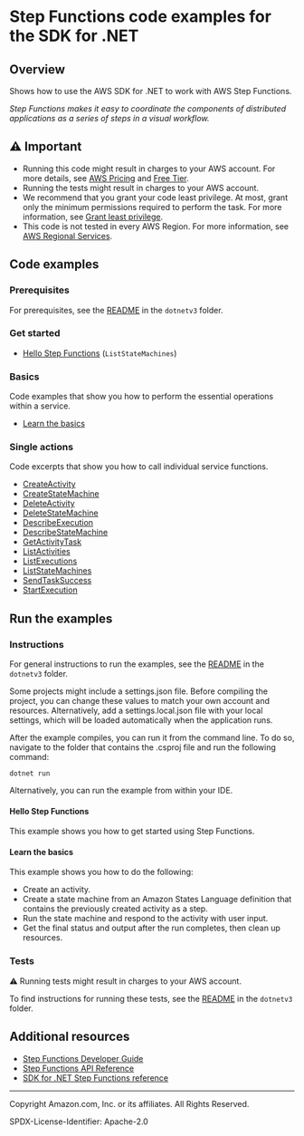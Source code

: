 # Step Functions code examples for the SDK for .NET

## Overview

Shows how to use the AWS SDK for .NET to work with AWS Step Functions.

<!--custom.overview.start-->
<!--custom.overview.end-->

_Step Functions makes it easy to coordinate the components of distributed applications as a series of steps in a visual workflow._

## ⚠ Important

* Running this code might result in charges to your AWS account. For more details, see [AWS Pricing](https://aws.amazon.com/pricing/) and [Free Tier](https://aws.amazon.com/free/).
* Running the tests might result in charges to your AWS account.
* We recommend that you grant your code least privilege. At most, grant only the minimum permissions required to perform the task. For more information, see [Grant least privilege](https://docs.aws.amazon.com/IAM/latest/UserGuide/best-practices.html#grant-least-privilege).
* This code is not tested in every AWS Region. For more information, see [AWS Regional Services](https://aws.amazon.com/about-aws/global-infrastructure/regional-product-services).

<!--custom.important.start-->
<!--custom.important.end-->

## Code examples

### Prerequisites

For prerequisites, see the [README](../README.md#Prerequisites) in the `dotnetv3` folder.


<!--custom.prerequisites.start-->
<!--custom.prerequisites.end-->

### Get started

- [Hello Step Functions](Actions/HelloStepFunctions.cs#L4) (`ListStateMachines`)


### Basics

Code examples that show you how to perform the essential operations within a service.

- [Learn the basics](Scenarios/UIMethods.cs)


### Single actions

Code excerpts that show you how to call individual service functions.

- [CreateActivity](Actions/StepFunctionsWrapper.cs#L28)
- [CreateStateMachine](Actions/StepFunctionsWrapper.cs#L42)
- [DeleteActivity](Actions/StepFunctionsWrapper.cs#L68)
- [DeleteStateMachine](Actions/StepFunctionsWrapper.cs#L83)
- [DescribeExecution](Actions/StepFunctionsWrapper.cs#L99)
- [DescribeStateMachine](Actions/StepFunctionsWrapper.cs#L114)
- [GetActivityTask](Actions/StepFunctionsWrapper.cs#L129)
- [ListActivities](Actions/StepFunctionsWrapper.cs#L147)
- [ListExecutions](Actions/StepFunctionsWrapper.cs#L175)
- [ListStateMachines](Actions/StepFunctionsWrapper.cs#L204)
- [SendTaskSuccess](Actions/StepFunctionsWrapper.cs#L225)
- [StartExecution](Actions/StepFunctionsWrapper.cs#L243)


<!--custom.examples.start-->
<!--custom.examples.end-->

## Run the examples

### Instructions

For general instructions to run the examples, see the
[README](../README.md#building-and-running-the-code-examples) in the `dotnetv3` folder.

Some projects might include a settings.json file. Before compiling the project,
you can change these values to match your own account and resources. Alternatively,
add a settings.local.json file with your local settings, which will be loaded automatically
when the application runs.

After the example compiles, you can run it from the command line. To do so, navigate to
the folder that contains the .csproj file and run the following command:

```
dotnet run
```

Alternatively, you can run the example from within your IDE.


<!--custom.instructions.start-->
<!--custom.instructions.end-->

#### Hello Step Functions

This example shows you how to get started using Step Functions.


#### Learn the basics

This example shows you how to do the following:

- Create an activity.
- Create a state machine from an Amazon States Language definition that contains the previously created activity as a step.
- Run the state machine and respond to the activity with user input.
- Get the final status and output after the run completes, then clean up resources.

<!--custom.basic_prereqs.sfn_Scenario_GetStartedStateMachines.start-->
<!--custom.basic_prereqs.sfn_Scenario_GetStartedStateMachines.end-->


<!--custom.basics.sfn_Scenario_GetStartedStateMachines.start-->
<!--custom.basics.sfn_Scenario_GetStartedStateMachines.end-->


### Tests

⚠ Running tests might result in charges to your AWS account.


To find instructions for running these tests, see the [README](../README.md#Tests)
in the `dotnetv3` folder.



<!--custom.tests.start-->
<!--custom.tests.end-->

## Additional resources

- [Step Functions Developer Guide](https://docs.aws.amazon.com/step-functions/latest/dg/welcome.html)
- [Step Functions API Reference](https://docs.aws.amazon.com/step-functions/latest/apireference/Welcome.html)
- [SDK for .NET Step Functions reference](https://docs.aws.amazon.com/sdkfornet/v3/apidocs/items/StepFunctions/NStepFunctions.html)

<!--custom.resources.start-->
<!--custom.resources.end-->

---

Copyright Amazon.com, Inc. or its affiliates. All Rights Reserved.

SPDX-License-Identifier: Apache-2.0